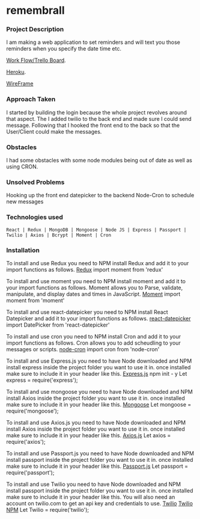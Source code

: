# remembrall



### Project Description
I am making a web application to set reminders and will text you those reminders when you specify the date time etc. 


[Work Flow/Trello Board](https://trello.com/b/neaYi7is/remindly).

[Heroku](https://remembrall1.herokuapp.com/).

[WireFrame](https://github.com/rover33/remembrall/blob/master/REMY_wireframes.pdf)

### Approach Taken

I started by building the login because the whole project revolves around that aspect. The I added twilio to the back end and made sure I could send message. Following that I hooked the front end to the back so that the User/Client could make the messages.

### Obstacles

I had some obstacles with some node modules being out of date as well as using CRON.

### Unsolved Problems

Hooking up the front end datepicker to the backend Node-Cron to schedule new messages

### Technologies used

```
React | Redux | MongoDB | Mongoose | Node JS | Express | Passport | Twilio | Axios | Bcrypt | Moment | Cron
```




### Installation
To install and use Redux you need to NPM install Redux and add it to your import functions as follows.
[Redux](https://www.npmjs.com/package/redux)
import moment from 'redux'

To install and use moment you need to NPM install moment and add it to your import functions as follows. Moment allows you to Parse, validate, manipulate, and display dates and times in JavaScript.
[Moment](https://www.npmjs.com/package/moment)
import moment from 'moment'

To install and use react-datepicker you need to NPM install React Datepicker and add it to your import functions as follows.
[react-datepicker](https://www.npmjs.com/package/react-datepicker)
import DatePicker from 'react-datepicker'


To install and use cron you need to NPM install Cron and add it to your import functions as follows. Cron allows you to add scheudling to your messages or scripts.
[node-cron](https://www.npmjs.com/package/node-cron)
import cron from 'node-cron'


To install and use Express.js you need to have Node downloaded and NPM install express inside the project folder you want to use it in. once installed make sure to include it in your header like this.
[Express.js](https://expressjs.com/)
npm init - y
Let express = require('express');

To install and use mongoose you need to have Node downloaded and NPM install Axios inside the project folder you want to use it in. once installed make sure to include it in your header like this.
[Mongoose](https://www.npmjs.com/package/mongoose)
Let mongoose = require('mongoose');

To install and use Axios.js you need to have Node downloaded and NPM install Axios inside the project folder you want to use it in. once installed make sure to include it in your header like this.
[Axios.js](https://www.npmjs.com/package/axios)
Let axios = require('axios');

To install and use Passport.js you need to have Node downloaded and NPM install passport inside the project folder you want to use it in. once installed make sure to include it in your header like this.
[Passport.js](http://www.passportjs.org/)
Let passport = require('passport');


To install and use Twilio you need to have Node downloaded and NPM install passport inside the project folder you want to use it in. once installed make sure to include it in your header like this. You will also need an account on twilio.com
to get an api key and credentials to use.
[Twilio](https://www.twilio.com/)
[Twilio NPM](https://www.npmjs.com/package/twilio)
Let Twilio = require('twilio');






